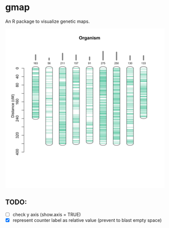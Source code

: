 # gmap
An R package to visualize genetic maps.


<p align="center">
<img src="/img/example.svg" width:50%>
</p>

## TODO:
- [ ] check y axis (show.axis = TRUE)
- [x] represent counter label as relative value (prevent to blast empty space)
